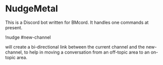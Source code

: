 # NudgeMetal

This is a Discord bot written for BMcord.
It handles one commands at present.

!nudge #new-channel

will create a bi-directional link between the current channel and the new-channel,
to help in moving a conversation from an off-topic area to an on-topic area.
